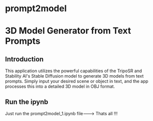 # prompt2model
# 3D Model Generator from Text Prompts

## Introduction
This application utilizes the powerful capabilities of the TripoSR and Stability AI's Stable Diffusion model to generate 3D models from text prompts. Simply input your desired scene or object in text, and the app processes this into a detailed 3D model in OBJ format.

## Run the ipynb
Just run the prompt2model_1.ipynb file---> Thats all !!!


